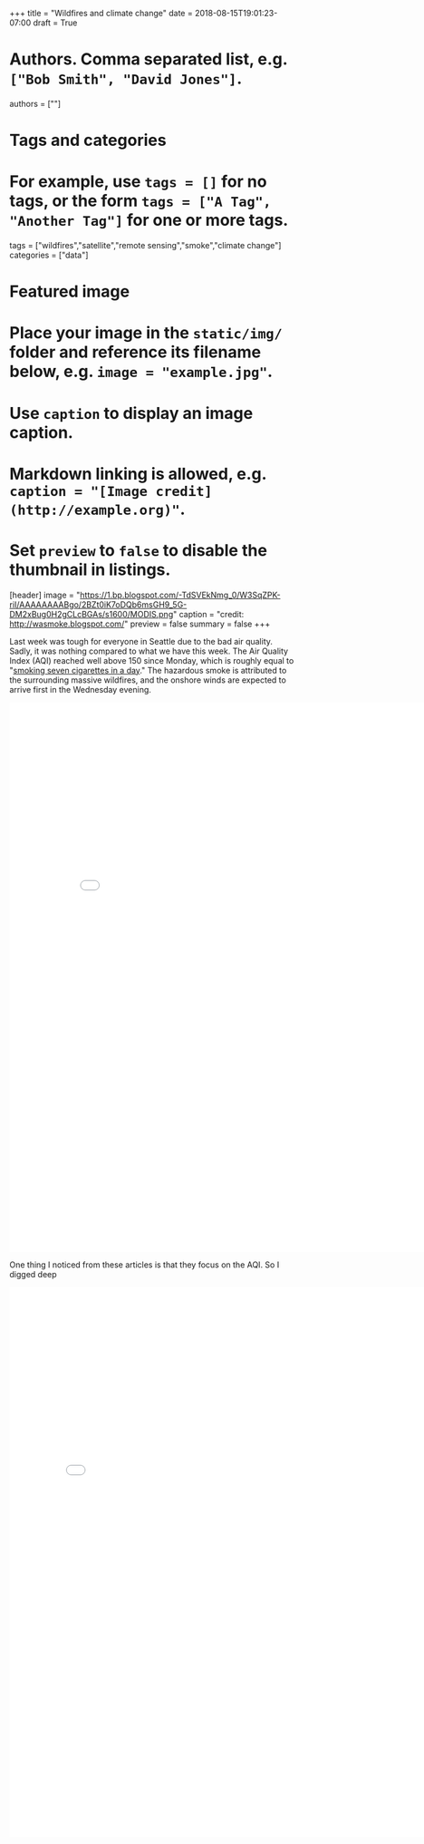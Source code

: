 +++
title = "Wildfires and climate change"
date = 2018-08-15T19:01:23-07:00
draft = True

# Authors. Comma separated list, e.g. `["Bob Smith", "David Jones"]`.
authors = [""]

# Tags and categories
# For example, use `tags = []` for no tags, or the form `tags = ["A Tag", "Another Tag"]` for one or more tags.
tags = ["wildfires","satellite","remote sensing","smoke","climate change"]
categories = ["data"]

# Featured image
# Place your image in the `static/img/` folder and reference its filename below, e.g. `image = "example.jpg"`.
# Use `caption` to display an image caption.
#   Markdown linking is allowed, e.g. `caption = "[Image credit](http://example.org)"`.
# Set `preview` to `false` to disable the thumbnail in listings.
[header]
image = "https://1.bp.blogspot.com/-TdSVEkNmg_0/W3SqZPK-riI/AAAAAAAABgo/2BZt0iK7oDQb6msGH9_5G-DM2xBug0H2gCLcBGAs/s1600/MODIS.png"
caption = "credit: http://wasmoke.blogspot.com/"
preview = false
summary = false
+++

Last week was tough for everyone in Seattle due to the bad air quality. Sadly, it was nothing compared to what we have this week. The Air Quality Index (AQI) reached well above 150 since Monday, which is roughly equal to "[smoking seven cigarettes in a day](https://www.vox.com/energy-and-environment/2018/8/21/17761908/seattle-air-quality-haze-smoke-wildfire-health)." The hazardous smoke is attributed to the surrounding massive wildfires, and the onshore winds are expected to arrive first in the Wednesday evening. 

<iframe id="altairchart"
    src="/img/AQI_0810_0821_24hrs.html" width=850 height=970 
    scrolling="no" frameborder="no">
</iframe>

One thing I noticed from these articles is that they focus on the AQI. So I digged deep



<iframe id="altairchart"
    src="/img/wildfire_charts.html" width=800 height=970 
    scrolling="no" frameborder="no">
</iframe>




